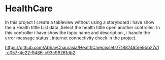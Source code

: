 # HealthCare
In this project I create a tableview without using a storyboard i have show the a Health tittle List data ,Select the health tittle open another controller. In this controller i have show the topic name and description , i handle the error message status , internet connectivity check in the project.
 



https://github.com/AbhayChaurasia/HealthCare/assets/71887465/e9bb27c1-c057-4e22-9486-c93c99261db2



